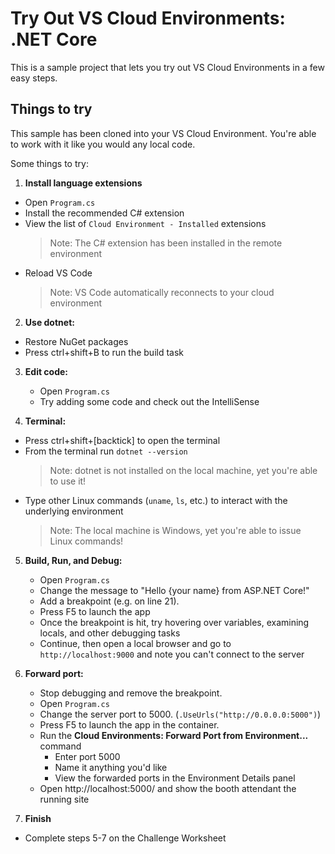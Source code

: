 # Try Out VS Cloud Environments: .NET Core

This is a sample project that lets you try out VS Cloud Environments in a few easy steps.
   
## Things to try

This sample has been cloned into your VS Cloud Environment. You're able to work with it like you would any local code.

Some things to try:

1. **Install language extensions**
  - Open `Program.cs`
  - Install the recommended C# extension
  - View the list of `Cloud Environment - Installed` extensions
    > Note: The C# extension has been installed in the remote environment
  - Reload VS Code
    > Note: VS Code automatically reconnects to your cloud environment

2. **Use dotnet:** 
  - Restore NuGet packages
  - Press ctrl+shift+B to run the build task

3. **Edit code:**
   - Open `Program.cs`
   - Try adding some code and check out the IntelliSense

4. **Terminal:** 
  - Press ctrl+shift+[backtick] to open the terminal
  - From the terminal run `dotnet --version`
    > Note: dotnet is not installed on the local machine, yet you're able to use it! 
  - Type other Linux commands (`uname`, `ls`, etc.) to interact with the underlying environment
    > Note: The local machine is Windows, yet you're able to issue Linux commands! 

5. **Build, Run, and Debug:**
   - Open `Program.cs`
   - Change the message to "Hello {your name} from ASP.NET Core!"
   - Add a breakpoint (e.g. on line 21).
   - Press F5 to launch the app
   - Once the breakpoint is hit, try hovering over variables, examining locals, and other debugging tasks
   - Continue, then open a local browser and go to `http://localhost:9000` and note you can't connect to the server

6. **Forward port:**
   - Stop debugging and remove the breakpoint.
   - Open `Program.cs`
   - Change the server port to 5000. (`.UseUrls("http://0.0.0.0:5000")`)
   - Press F5 to launch the app in the container.
   - Run the **Cloud Environments: Forward Port from Environment...** command
     - Enter port 5000
     - Name it anything you'd like
     - View the forwarded ports in the Environment Details panel
   - Open http://localhost:5000/ and show the booth attendant the running site

7. **Finish**
  - Complete steps 5-7 on the Challenge Worksheet

